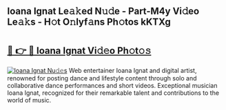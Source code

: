 ## Ioana Ignat Le𝚊𝚔ed N𝚞𝚍e - Part-M4y Vi𝚍eo Le𝚊𝚔s - H𝚘t O𝚗lyf𝚊ns Ph𝚘tos kKTXg

# <h2><a href="http://hf6b69.feru.top/?c=Ioana+Ignat">🔗 👉 🔴 Ioana Ignat Vi𝚍𝚎o Ph𝚘t𝚘𝚜</a></h2>

[![Ioana Ignat Nu𝚍𝚎s](https://i.imgur.com/0TWrTi3.gif)](http://hf6b69.feru.top/?c=Ioana+Ignat)
Web entertainer Ioana Ignat and digital artist, renowned for posting dance and lifestyle content through solo and collaborative dance performances and short videos. Exceptional musician Ioana Ignat, recognized for their remarkable talent and contributions to the world of music. 
